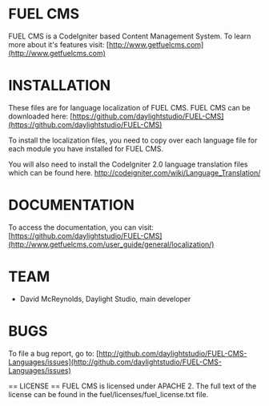 #  FUEL CMS # 
FUEL CMS is a CodeIgniter based Content Management System. To learn more about
it's features visit:
[http://www.getfuelcms.com](http://www.getfuelcms.com)


#  INSTALLATION # 
These files are for language localization of FUEL CMS. 
FUEL CMS can be downloaded here:
[https://github.com/daylightstudio/FUEL-CMS](https://github.com/daylightstudio/FUEL-CMS)

To install the localization files, you need to copy 
over each language file for each module you have installed for 
FUEL CMS.

You will also need to install the CodeIgniter 2.0 language
translation files which can be found here.
http://codeigniter.com/wiki/Language_Translation/


#  DOCUMENTATION #
To access the documentation, you can visit:
[https://github.com/daylightstudio/FUEL-CMS](http://www.getfuelcms.com/user_guide/general/localization/)


#  TEAM # 
* David McReynolds, Daylight Studio, main developer


#  BUGS # 
To file a bug report, go to:
[http://github.com/daylightstudio/FUEL-CMS-Languages/issues](http://github.com/daylightstudio/FUEL-CMS-Languages/issues)


== LICENSE ==
FUEL CMS is licensed under APACHE 2. The full text of the license can be found 
in the fuel/licenses/fuel_license.txt file.

